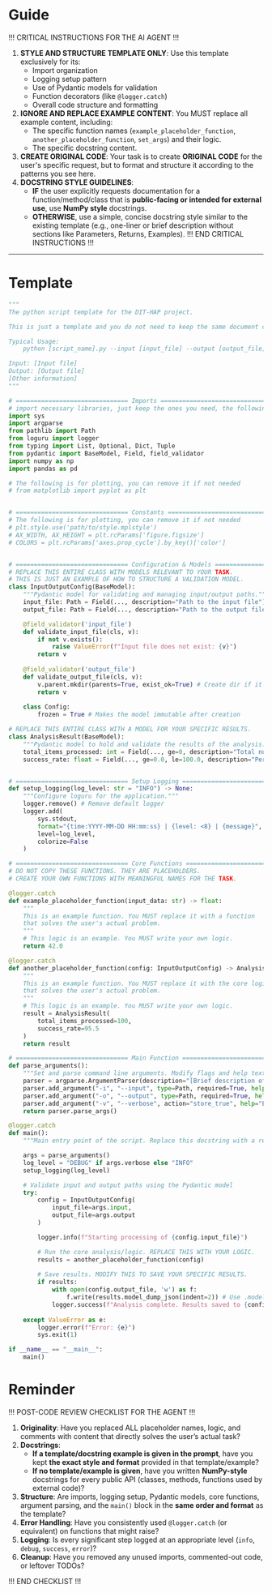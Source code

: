 # Guide
!!! CRITICAL INSTRUCTIONS FOR THE AI AGENT !!!
1.  **STYLE AND STRUCTURE TEMPLATE ONLY**: Use this template exclusively for its:
    *   Import organization
    *   Logging setup pattern
    *   Use of Pydantic models for validation
    *   Function decorators (like `@logger.catch`)
    *   Overall code structure and formatting
2.  **IGNORE AND REPLACE EXAMPLE CONTENT**: You MUST replace all example content, including:
    *   The specific function names (`example_placeholder_function`, `another_placeholder_function`, `set_args`) and their logic.
    *   The specific docstring content.
3.  **CREATE ORIGINAL CODE**: Your task is to create **ORIGINAL CODE** for the user's specific request, but to format and structure it according to the patterns you see here.
4.  **DOCSTRING STYLE GUIDELINES**:
    *   **IF** the user explicitly requests documentation for a function/method/class that is **public-facing or intended for external use**, use **NumPy style** docstrings.
    *   **OTHERWISE**, use a simple, concise docstring style similar to the existing template (e.g., one-liner or brief description without sections like Parameters, Returns, Examples).
!!! END CRITICAL INSTRUCTIONS !!!

-------------------------------------------------------------------------------

# Template
```python
"""
The python script template for the DIT-HAP project.

This is just a template and you do not need to keep the same document content. You can replace the `[Content in the brackets]` with the proper content.

Typical Usage:
    python [script_name].py --input [input_file] --output [output_file]

Input: [Input file]
Output: [Output file]
[Other information]
"""

# =============================== Imports ===============================
# import necessary libraries, just keep the ones you need, the following are just examples
import sys
import argparse
from pathlib import Path
from loguru import logger
from typing import List, Optional, Dict, Tuple
from pydantic import BaseModel, Field, field_validator
import numpy as np
import pandas as pd

# The following is for plotting, you can remove it if not needed
# from matplotlib import pyplot as plt


# =============================== Constants ===============================
# The following is for plotting, you can remove it if not needed
# plt.style.use('path/to/style.mplstyle')
# AX_WIDTH, AX_HEIGHT = plt.rcParams['figure.figsize']
# COLORS = plt.rcParams['axes.prop_cycle'].by_key()['color']


# =============================== Configuration & Models ===============================
# REPLACE THIS ENTIRE CLASS WITH MODELS RELEVANT TO YOUR TASK.
# THIS IS JUST AN EXAMPLE OF HOW TO STRUCTURE A VALIDATION MODEL.
class InputOutputConfig(BaseModel):
    """Pydantic model for validating and managing input/output paths."""
    input_file: Path = Field(..., description="Path to the input file")
    output_file: Path = Field(..., description="Path to the output file")

    @field_validator('input_file')
    def validate_input_file(cls, v):
        if not v.exists():
            raise ValueError(f"Input file does not exist: {v}")
        return v
    
    @field_validator('output_file')
    def validate_output_file(cls, v):
        v.parent.mkdir(parents=True, exist_ok=True) # Create dir if it doesn't exist
        return v
    
    class Config:
        frozen = True # Makes the model immutable after creation

# REPLACE THIS ENTIRE CLASS WITH A MODEL FOR YOUR SPECIFIC RESULTS.
class AnalysisResult(BaseModel):
    """Pydantic model to hold and validate the results of the analysis."""
    total_items_processed: int = Field(..., ge=0, description="Total number of items processed")
    success_rate: float = Field(..., ge=0.0, le=100.0, description="Percentage of successful operations")


# =============================== Setup Logging ===============================
def setup_logging(log_level: str = "INFO") -> None:
    """Configure loguru for the application."""
    logger.remove() # Remove default logger
    logger.add(
        sys.stdout,
        format="{time:YYYY-MM-DD HH:mm:ss} | {level: <8} | {message}",
        level=log_level,
        colorize=False
    )

# =============================== Core Functions ===============================
# DO NOT COPY THESE FUNCTIONS. THEY ARE PLACEHOLDERS.
# CREATE YOUR OWN FUNCTIONS WITH MEANINGFUL NAMES FOR THE TASK.

@logger.catch
def example_placeholder_function(input_data: str) -> float:
    """
    This is an example function. You MUST replace it with a function
    that solves the user's actual problem.
    """
    # This logic is an example. You MUST write your own logic.
    return 42.0

@logger.catch 
def another_placeholder_function(config: InputOutputConfig) -> AnalysisResult:
    """
    This is an example function. You MUST replace it with the core logic
    that solves the user's actual problem.
    """
    # This logic is an example. You MUST write your own logic.
    result = AnalysisResult(
        total_items_processed=100,
        success_rate=95.5
    )
    return result

# =============================== Main Function ===============================
def parse_arguments():
    """Set and parse command line arguments. Modify flags and help text as needed."""
    parser = argparse.ArgumentParser(description="[Brief description of the script's purpose]")
    parser.add_argument("-i", "--input", type=Path, required=True, help="Path to the input file")
    parser.add_argument("-o", "--output", type=Path, required=True, help="Path to the output file")
    parser.add_argument("-v", "--verbose", action="store_true", help="Enable verbose logging")
    return parser.parse_args()

@logger.catch
def main():
    """Main entry point of the script. Replace this docstring with a relevant one."""

    args = parse_arguments()
    log_level = "DEBUG" if args.verbose else "INFO"
    setup_logging(log_level)

    # Validate input and output paths using the Pydantic model
    try:
        config = InputOutputConfig(
            input_file=args.input,
            output_file=args.output
        )

        logger.info(f"Starting processing of {config.input_file}")

        # Run the core analysis/logic. REPLACE THIS WITH YOUR LOGIC.
        results = another_placeholder_function(config)
        
        # Save results. MODIFY THIS TO SAVE YOUR SPECIFIC RESULTS.
        if results:
            with open(config.output_file, 'w') as f:
                f.write(results.model_dump_json(indent=2)) # Use .model_dump_json() for Pydantic v2
            logger.success(f"Analysis complete. Results saved to {config.output_file}")
    
    except ValueError as e:
        logger.error(f"Error: {e}")
        sys.exit(1)

if __name__ == "__main__":
    main()

```

# Reminder
!!! POST-CODE REVIEW CHECKLIST FOR THE AGENT !!!
1.  **Originality**: Have you replaced ALL placeholder names, logic, and comments with content that directly solves the user’s actual task?
2.  **Docstrings**: 
    *   **If a template/docstring example is given in the prompt**, have you kept **the exact style and format** provided in that template/example?
    *   **If no template/example is given**, have you written **NumPy-style** docstrings for every public API (classes, methods, functions used by external code)?
3.  **Structure**: Are imports, logging setup, Pydantic models, core functions, argument parsing, and the `main()` block in the **same order and format** as the template?
4.  **Error Handling**: Have you consistently used `@logger.catch` (or equivalent) on functions that might raise?
5.  **Logging**: Is every significant step logged at an appropriate level (`info`, `debug`, `success`, `error`)?
6.  **Cleanup**: Have you removed any unused imports, commented-out code, or leftover TODOs?

!!! END CHECKLIST !!!